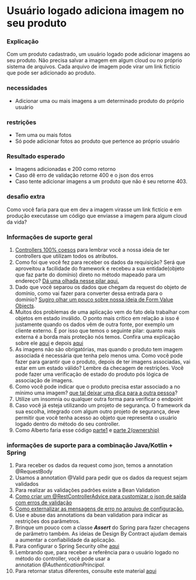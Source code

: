 # Usuário logado adiciona imagem no seu produto

### Explicação

Com um produto cadastrado, um usuário logado pode adicionar imagens ao seu produto. Não precisa salvar a imagem em algum cloud ou no próprio sistema de arquivos. Cada arquivo de imagem pode virar um link ficticio que pode ser adicionado ao produto. 

### **necessidades**

*  Adicionar uma ou mais imagens a um determinado produto do próprio usuário

### **restrições**

*  Tem uma ou mais fotos
*  Só pode adicionar fotos ao produto que pertence ao próprio usuário

### Resultado esperado

*   Imagens adicionadas e 200 como retorno
*   Caso dê erro de validação retorne 400 e o json dos erros
*   Caso tente adicionar imagens a um produto que não é seu retorne 403.

### desafio extra

Como você faria para que em dev a imagem virasse um link fictício e em produção executasse um código que enviasse a imagem para algum cloud da vida?​​

### Informações de suporte geral

1.  [Controllers 100% coesos](https://youtu.be/i3Au8Slv3x4) para lembrar você a nossa ideia de ter controllers que utilizam todos os atributos.
2.  Como foi que você fez para receber os dados da requisição? Será que aproveitou a facilidade do framework e recebeu a sua entidade(objeto que faz parte do domínio) direto no método mapeado para um endereço? [Dá uma olhada nesse pilar aqui.](https://youtu.be/_CvFy3ypsYc)
3.  Dado que você separou os dados que chegam da request do objeto de domínio, como vai fazer para converter dessa entrada para o domínio? [Sugiro olhar um pouco sobre nossa ideia de Form Value Objects](https://youtu.be/2Oc56btUWQA).
4.  Muitos dos problemas de uma aplicação vem do fato dela trabalhar com objetos em estado inválido. O ponto mais crítico em relação a isso é justamente quando os dados vêm de outra fonte, por exemplo um cliente externo. É por isso que temos o seguinte pilar: quanto mais externa é a borda mais proteção nós temos. Confira uma explicação sobre ele [aqui](https://youtu.be/pu9zErRwk7k) e depois [aqui](https://youtu.be/odzqRwdgVUw)
5.  As imagens não são obrigatórias, mas quando o produto tem imagem associada é necessária que tenha pelo menos uma. Como você pode fazer para garantir que o produto, depois de ter imagens associadas, vai estar em um estado válido? Lembre da checagem de restrições. Você pode fazer uma verificação de estado do produto pós lógica de associação de imagens.
6.  Como você pode indicar que o produto precisa estar associado a no mínimo uma imagem? [que tal deixar uma dica para a outra pessoa](https://youtu.be/TqaMn9jTRU0)?
7.  Utilize um insomnia ou qualquer outra forma para verificar o endpoint
9.  Caso você já esteja utilizando um projeto de segurança. O framework da sua escolha, integrado com algum outro projeto de segurança, deve permitir que você tenha acesso ao objeto que representa o usuário logado dentro do método do seu controller. 
10.  Como Alberto faria esse código [parte1](https://youtu.be/yO5bUo_xiuE) e [parte 2(ownership)](https://youtu.be/4sI9heQZplQ)

### informações de suporte para a combinação Java/Kotlin + Spring​

1.  Para receber os dados da request como json, temos a annotation @RequestBody
2.  Usamos a annotation @Valid para pedir que os dados da request sejam validados
3.  Para realizar as validações padrões existe a Bean Validation
4.  [Como criar um @RestControllerAdvice para customizar o json de saída com erros de validação](https://youtu.be/LlX6zoGwQQA)
5.  [Como externalizar as mensagens de erro no arquivo de configuração.](mailto:Como%20criar%20um%20@RestControllerAdvice%20para%20customizar%20o%20json%20de%20sa%C3%ADda%20com%20erros%20de%20valida%C3%A7%C3%A3o)
6.  Use e abuse das annotations da bean validation para indicar as restrições dos parâmetros. 
7.  Brinque um pouco com a classe **_Assert_**​ ​do Spring para fazer checagens de parâmetro também. As ideias de Design By Contract ajudam demais a aumentar a confiabilidade da aplicação.
8.  Para configurar o Spring Security olhe [aqui](https://youtu.be/xI0YVCbanzU)
9.  Lembrando que, para receber a referência para o usuário logado no método do controller, você pode usar a annotation _@AuthenticationPrincipal_​. 
10.  Para retornar status diferentes, consulte este material [aqui](https://youtu.be/pmN9ZkckYmM)

